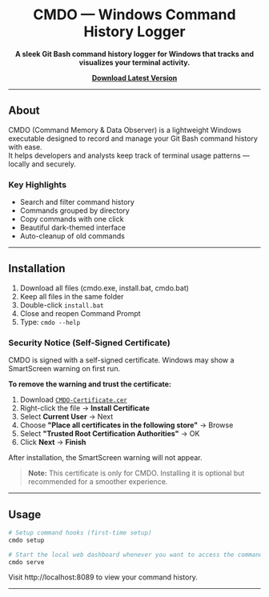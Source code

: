 <h1 align="center"> CMDO — Windows Command History Logger</h1>
<p align="center">
  <b>A sleek Git Bash command history logger for Windows that tracks and visualizes your terminal activity.</b>
</p>
<p align="center">
  <a href="https://github.com/tanu2534/cmdo-release/blob/main/cmdo.exe">
     <b>Download Latest Version</b>
  </a>
</p>

---

##  About
CMDO (Command Memory & Data Observer) is a lightweight Windows executable designed to record and manage your Git Bash command history with ease.  
It helps developers and analysts keep track of terminal usage patterns — locally and securely.

###  Key Highlights
-  Search and filter command history
-  Commands grouped by directory
-  Copy commands with one click
-  Beautiful dark-themed interface
-  Auto-cleanup of old commands

---

##  Installation

1. Download all files (cmdo.exe, install.bat, cmdo.bat)
2. Keep all files in the same folder
3. Double-click `install.bat` 
4. Close and reopen Command Prompt
5. Type: `cmdo --help`

###  Security Notice (Self-Signed Certificate)

CMDO is signed with a self-signed certificate. Windows may show a SmartScreen warning on first run.

**To remove the warning and trust the certificate:**

1. Download [`CMDO-Certificate.cer`](https://github.com/tanu2534/cmdo-release/blob/main/CMDO-Certificate.cer)
2. Right-click the file → **Install Certificate**
3. Select **Current User** → Next
4. Choose **"Place all certificates in the following store"** → Browse
5. Select **"Trusted Root Certification Authorities"** → OK
6. Click **Next** → **Finish**

After installation, the SmartScreen warning will not appear.

> **Note:** This certificate is only for CMDO. Installing it is optional but recommended for a smoother experience.

---

##  Usage
```bash
# Setup command hooks (first-time setup)
cmdo setup

# Start the local web dashboard whenever you want to access the command logs 
cmdo serve
```

Visit http://localhost:8089 to view your command history.

---
